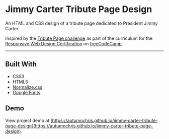 # Jimmy Carter Tribute Page Design

An HTML and CSS design of a tribute page dedicated to President Jimmy Carter.

Inspired by the [Tribute Page challenge](https://www.freecodecamp.org/learn/2022/responsive-web-design/build-a-tribute-page-project/build-a-tribute-page) as part of the curriculum for the [Responsive Web Design Certification](https://www.freecodecamp.org/learn/2022/responsive-web-design) on [freeCodeCamp](https://www.freecodecamp.org).

---

## Built With
* CSS3
* HTML5
* [Normalize.css](http://necolas.github.io/normalize.css)
* [Google Fonts](https://fonts.google.com)

## Demo

View project demo at [https://autumnchris.github.io/jimmy-carter-tribute-page-design](https://autumnchris.github.io/jimmy-carter-tribute-page-design).